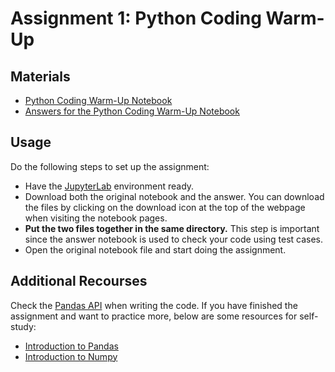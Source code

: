 # Assignment 1: Python Coding Warm-Up

## Materials

- [Python Coding Warm-Up Notebook](../others/warm-up)
- [Answers for the Python Coding Warm-Up Notebook](../others/warm_up_answer)

## Usage

Do the following steps to set up the assignment:
- Have the [JupyterLab](https://jupyter.org/install) environment ready.
- Download both the original notebook and the answer. You can download the files by clicking on the download icon at the top of the webpage when visiting the notebook pages.
- **Put the two files together in the same directory.** This step is important since the answer notebook is used to check your code using test cases. 
- Open the original notebook file and start doing the assignment.

## Additional Recourses

Check the [Pandas API](https://pandas.pydata.org/docs/reference/index.html) when writing the code.
If you have finished the assignment and want to practice more, below are some resources for self-study:
- [Introduction to Pandas](https://pandas.pydata.org/docs/user_guide/10min.html)
- [Introduction to Numpy](https://sebastianraschka.com/blog/2020/numpy-intro.html)
